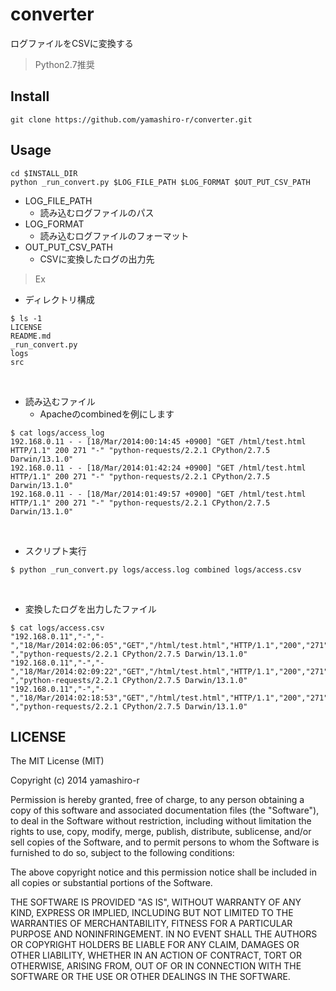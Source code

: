 converter
======================

ログファイルをCSVに変換する<br>
> Python2.7推奨

## Install

```
git clone https://github.com/yamashiro-r/converter.git
```

## Usage

```
cd $INSTALL_DIR
python _run_convert.py $LOG_FILE_PATH $LOG_FORMAT $OUT_PUT_CSV_PATH
```

* LOG_FILE_PATH
    * 読み込むログファイルのパス
* LOG_FORMAT
    * 読み込むログファイルのフォーマット
* OUT_PUT_CSV_PATH
    * CSVに変換したログの出力先

> Ex

* ディレクトリ構成
```
$ ls -1
LICENSE
README.md
_run_convert.py
logs
src
```

<br>

* 読み込むファイル
    * Apacheのcombinedを例にします

```
$ cat logs/access_log
192.168.0.11 - - [18/Mar/2014:00:14:45 +0900] "GET /html/test.html HTTP/1.1" 200 271 "-" "python-requests/2.2.1 CPython/2.7.5 Darwin/13.1.0"
192.168.0.11 - - [18/Mar/2014:01:42:24 +0900] "GET /html/test.html HTTP/1.1" 200 271 "-" "python-requests/2.2.1 CPython/2.7.5 Darwin/13.1.0"
192.168.0.11 - - [18/Mar/2014:01:49:57 +0900] "GET /html/test.html HTTP/1.1" 200 271 "-" "python-requests/2.2.1 CPython/2.7.5 Darwin/13.1.0"
```

<br>

* スクリプト実行

```
$ python _run_convert.py logs/access.log combined logs/access.csv
```

<br>

* 変換したログを出力したファイル

```
$ cat logs/access.csv
"192.168.0.11","-","-","18/Mar/2014:02:06:05","GET","/html/test.html","HTTP/1.1","200","271","-","python-requests/2.2.1 CPython/2.7.5 Darwin/13.1.0"
"192.168.0.11","-","-","18/Mar/2014:02:09:22","GET","/html/test.html","HTTP/1.1","200","271","-","python-requests/2.2.1 CPython/2.7.5 Darwin/13.1.0"
"192.168.0.11","-","-","18/Mar/2014:02:18:53","GET","/html/test.html","HTTP/1.1","200","271","-","python-requests/2.2.1 CPython/2.7.5 Darwin/13.1.0"
```

## LICENSE

The MIT License (MIT)

Copyright (c) 2014 yamashiro-r

Permission is hereby granted, free of charge, to any person obtaining a copy
of this software and associated documentation files (the "Software"), to deal
in the Software without restriction, including without limitation the rights
to use, copy, modify, merge, publish, distribute, sublicense, and/or sell
copies of the Software, and to permit persons to whom the Software is
furnished to do so, subject to the following conditions:

The above copyright notice and this permission notice shall be included in all
copies or substantial portions of the Software.

THE SOFTWARE IS PROVIDED "AS IS", WITHOUT WARRANTY OF ANY KIND, EXPRESS OR
IMPLIED, INCLUDING BUT NOT LIMITED TO THE WARRANTIES OF MERCHANTABILITY,
FITNESS FOR A PARTICULAR PURPOSE AND NONINFRINGEMENT. IN NO EVENT SHALL THE
AUTHORS OR COPYRIGHT HOLDERS BE LIABLE FOR ANY CLAIM, DAMAGES OR OTHER
LIABILITY, WHETHER IN AN ACTION OF CONTRACT, TORT OR OTHERWISE, ARISING FROM,
OUT OF OR IN CONNECTION WITH THE SOFTWARE OR THE USE OR OTHER DEALINGS IN THE
SOFTWARE.
